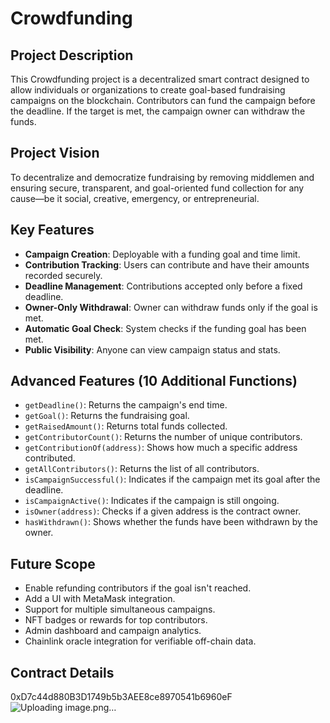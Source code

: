 # Crowdfunding

## Project Description

This Crowdfunding project is a decentralized smart contract designed to allow individuals or organizations to create goal-based fundraising campaigns on the blockchain. Contributors can fund the campaign before the deadline. If the target is met, the campaign owner can withdraw the funds.

## Project Vision

To decentralize and democratize fundraising by removing middlemen and ensuring secure, transparent, and goal-oriented fund collection for any cause—be it social, creative, emergency, or entrepreneurial.

## Key Features

- **Campaign Creation**: Deployable with a funding goal and time limit.
- **Contribution Tracking**: Users can contribute and have their amounts recorded securely.
- **Deadline Management**: Contributions accepted only before a fixed deadline.
- **Owner-Only Withdrawal**: Owner can withdraw funds only if the goal is met.
- **Automatic Goal Check**: System checks if the funding goal has been met.
- **Public Visibility**: Anyone can view campaign status and stats.

## Advanced Features (10 Additional Functions)

- `getDeadline()`: Returns the campaign's end time.
- `getGoal()`: Returns the fundraising goal.
- `getRaisedAmount()`: Returns total funds collected.
- `getContributorCount()`: Returns the number of unique contributors.
- `getContributionOf(address)`: Shows how much a specific address contributed.
- `getAllContributors()`: Returns the list of all contributors.
- `isCampaignSuccessful()`: Indicates if the campaign met its goal after the deadline.
- `isCampaignActive()`: Indicates if the campaign is still ongoing.
- `isOwner(address)`: Checks if a given address is the contract owner.
- `hasWithdrawn()`: Shows whether the funds have been withdrawn by the owner.

## Future Scope

- Enable refunding contributors if the goal isn't reached.
- Add a UI with MetaMask integration.
- Support for multiple simultaneous campaigns.
- NFT badges or rewards for top contributors.
- Admin dashboard and campaign analytics.
- Chainlink oracle integration for verifiable off-chain data.

## Contract Details
0xD7c44d880B3D1749b5b3AEE8ce8970541b6960eF
![Uploading image.png…]()
